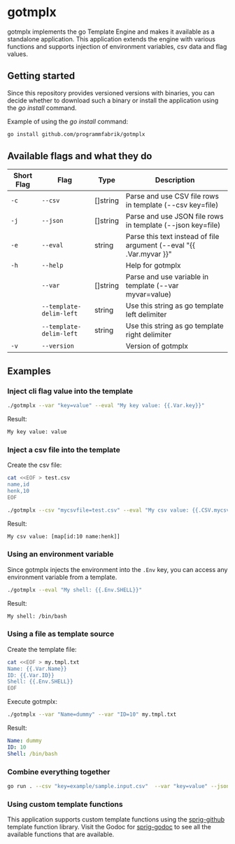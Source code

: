 # gotmplx

gotmplx implements the go Template Engine and makes it available as a standalone application. This application extends the engine with various functions and supports injection of environment variables, csv data and flag values.

## Getting started

Since this repository provides versioned versions with binaries, you can decide whether to download such a binary or install the application using the *go install* command.

Example of using the *go install* command:

```bash
go install github.com/programmfabrik/gotmplx
```

## Available flags and what they do

| Short Flag | Flag                    | Type     | Description                                                         |
|------------|-------------------------|----------|---------------------------------------------------------------------|
| `-c`       | `--csv`                 | []string | Parse and use CSV file rows in template (--csv key=file)            |
| `-j`       | `--json`                | []string | Parse and use JSON file rows in template (--json key=file)          |
| `-e`       | `--eval`                | string   | Parse this text instead of file argument (--eval "{{ .Var.myvar }}" |
| `-h`       | `--help`                |          | Help for gotmplx                                                    |
|            | `--var`                 | []string | Parse and use variable in template (--var myvar=value)              |
|            | `--template-delim-left` | string   | Use this string as go template left delimiter                       |
|            | `--template-delim-left` | string   | Use this string as go template right delimiter                      |
| `-v`       | `--version`             |          | Version of gotmplx                                                  |

## Examples

### Inject cli flag value into the template

```bash
./gotmplx --var "key=value" --eval "My key value: {{.Var.key}}"
```

Result:

```txt
My key value: value
```

### Inject a csv file into the template

Create the csv file:

```bash
cat <<EOF > test.csv
name,id
henk,10
EOF
```

```bash
./gotmplx --csv "mycsvfile=test.csv" --eval "My csv value: {{.CSV.mycsvfile}}"
```

Result:

```txt
My csv value: [map[id:10 name:henk]]
```

### Using an environment variable

Since gotmplx injects the environment into the `.Env` key, you can access any environment variable from a template.

```bash
./gotmplx --eval "My shell: {{.Env.SHELL}}"
```

Result:

```txt
My shell: /bin/bash
```

### Using a file as template source

Create the template file:

```bash
cat <<EOF > my.tmpl.txt
Name: {{.Var.Name}}
ID: {{.Var.ID}}
Shell: {{.Env.SHELL}}
EOF
```

Execute gotmplx:

```bash
./gotmplx --var "Name=dummy" --var "ID=10" my.tmpl.txt
```

Result:

```yaml
Name: dummy
ID: 10
Shell: /bin/bash
```

### Combine everything together

```bash
go run . --csv "key=example/sample.input.csv"  --var "key=value" --json "key=example/sample.input.json" --json 'key2={"hello": "world"}' example/sample.tmplt.json
```

### Using custom template functions

This application supports custom template functions using the [sprig-github](https://github.com/Masterminds/sprig) template function library. Visit the Godoc for [sprig-godoc](https://pkg.go.dev/github.com/Masterminds/sprig) to see all the available functions that are available.

